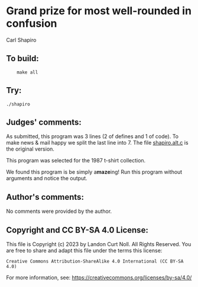 # Grand prize for most well-rounded in confusion

Carl Shapiro

## To build:

        make all


## Try:

	./shapiro


## Judges' comments:

As submitted, this program was 3 lines (2 of defines and 1 of code).
To make news & mail happy we split the last line into 7. The file
[shapiro.alt.c](shapiro.alt.c) is the original version.


This program was selected for the 1987 t-shirt collection.

We found this program is be simply a**maze**ing! Run this program without
arguments and notice the output. 

## Author's comments:

No comments were provided by the author.

## Copyright and CC BY-SA 4.0 License:

This file is Copyright (c) 2023 by Landon Curt Noll.  All Rights Reserved.
You are free to share and adapt this file under the terms this license:

    Creative Commons Attribution-ShareAlike 4.0 International (CC BY-SA 4.0)

For more information, see: https://creativecommons.org/licenses/by-sa/4.0/
